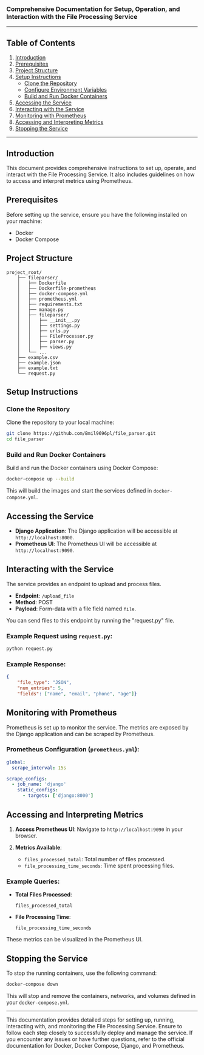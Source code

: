 ### Comprehensive Documentation for Setup, Operation, and Interaction with the File Processing Service

---

## Table of Contents

1. [Introduction](#introduction)
2. [Prerequisites](#prerequisites)
3. [Project Structure](#project-structure)
4. [Setup Instructions](#setup-instructions)
    - [Clone the Repository](#clone-the-repository)
    - [Configure Environment Variables](#configure-environment-variables)
    - [Build and Run Docker Containers](#build-and-run-docker-containers)
5. [Accessing the Service](#accessing-the-service)
6. [Interacting with the Service](#interacting-with-the-service)
7. [Monitoring with Prometheus](#monitoring-with-prometheus)
8. [Accessing and Interpreting Metrics](#accessing-and-interpreting-metrics)
9. [Stopping the Service](#stopping-the-service)

---

## Introduction

This document provides comprehensive instructions to set up, operate, and interact with the File Processing Service. It also includes guidelines on how to access and interpret metrics using Prometheus.

## Prerequisites

Before setting up the service, ensure you have the following installed on your machine:

- Docker
- Docker Compose

## Project Structure

```
project_root/
    ├── fileparser/
    │   ├── Dockerfile
    │   ├── Dockerfile-prometheus
    │   ├── docker-compose.yml
    │   ├── prometheus.yml
    │   ├── requirements.txt
    │   ├── manage.py
    │   ├── fileparser/
    │   │   ├── __init__.py
    │   │   ├── settings.py
    │   │   ├── urls.py
    │   │   ├── FileProcessor.py
    │   │   ├── parser.py
    │   │   ├── views.py
    │   └── ...
    ├── example.csv
    ├── example.json
    ├── example.txt
    └── request.py
```

## Setup Instructions

### Clone the Repository

Clone the repository to your local machine:

```sh
git clone https://github.com/Bmil9696pl/file_parser.git
cd file_parser
```

### Build and Run Docker Containers

Build and run the Docker containers using Docker Compose:

```sh
docker-compose up --build
```

This will build the images and start the services defined in `docker-compose.yml`.

## Accessing the Service

- **Django Application**: The Django application will be accessible at `http://localhost:8000`.
- **Prometheus UI**: The Prometheus UI will be accessible at `http://localhost:9090`.

## Interacting with the Service

The service provides an endpoint to upload and process files.

- **Endpoint**: `/upload_file`
- **Method**: POST
- **Payload**: Form-data with a file field named `file`.

You can send files to this endpoint by running the "request.py" file.

### Example Request using `request.py`:

```sh
python request.py
```

### Example Response:

```json
{
    "file_type": "JSON", 
    "num_entries": 5, 
    "fields": ["name", "email", "phone", "age"]}
```

## Monitoring with Prometheus

Prometheus is set up to monitor the service. The metrics are exposed by the Django application and can be scraped by Prometheus.

### Prometheus Configuration (`prometheus.yml`):

```yaml
global:
  scrape_interval: 15s

scrape_configs:
  - job_name: 'django'
    static_configs:
      - targets: ['django:8000']
```

## Accessing and Interpreting Metrics

1. **Access Prometheus UI**: Navigate to `http://localhost:9090` in your browser.

2. **Metrics Available**:
    - `files_processed_total`: Total number of files processed.
    - `file_processing_time_seconds`: Time spent processing files.

### Example Queries:

- **Total Files Processed**:

    ```promql
    files_processed_total
    ```

- **File Processing Time**:

    ```promql
    file_processing_time_seconds
    ```

These metrics can be visualized in the Prometheus UI.

## Stopping the Service

To stop the running containers, use the following command:

```sh
docker-compose down
```

This will stop and remove the containers, networks, and volumes defined in your `docker-compose.yml`.

---

This documentation provides detailed steps for setting up, running, interacting with, and monitoring the File Processing Service. Ensure to follow each step closely to successfully deploy and manage the service. If you encounter any issues or have further questions, refer to the official documentation for Docker, Docker Compose, Django, and Prometheus.